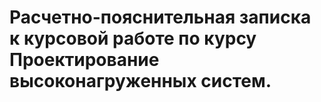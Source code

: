 # Расчетно-пояснительная записка к курсовой работе по курсу Проектирование высоконагруженных систем.
